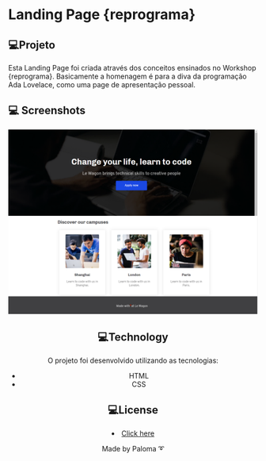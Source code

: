 <h1> Landing Page {reprograma}</h1>

## 💻Projeto

Esta Landing Page foi criada através dos conceitos ensinados no Workshop {reprograma}. Basicamente a homenagem é para a diva da programação Ada Lovelace, como uma page de apresentação pessoal.


## 💻  Screenshots
<div align="center">
  <img src="https://github.com/palomavila/landingpage/blob/main/github/bg.png" alt"Banner" title="Banner" />
 
 <div align="center">
  <img src="https://github.com/palomavila/landingpage/blob/main/github/restof.png" alt"Cards+Footer" title="Cards+Footer" />

## 💻Technology

O projeto foi desenvolvido utilizando as tecnologias:
<ul>
  <li>HTML</li>
  <li>CSS</li>
 
</ul>

## 💻License

 <li><a href=https://github.com/palomavila/reprograma-workshop/blob/main/LICENSE">Click here</a></li>

<p align="center">Made by Paloma ➰</p>

